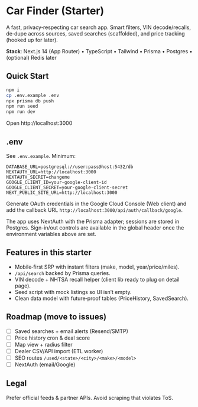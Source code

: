 # Car Finder (Starter)

A fast, privacy‑respecting car search app. Smart filters, VIN decode/recalls, de‑dupe across sources, saved searches (scaffolded), and price tracking (hooked up for later).

**Stack**: Next.js 14 (App Router) • TypeScript • Tailwind • Prisma • Postgres • (optional) Redis later

## Quick Start

```bash
npm i
cp .env.example .env
npx prisma db push
npm run seed
npm run dev
```

Open http://localhost:3000

## .env

See `.env.example`. Minimum:
```
DATABASE_URL=postgresql://user:pass@host:5432/db
NEXTAUTH_URL=http://localhost:3000
NEXTAUTH_SECRET=changeme
GOOGLE_CLIENT_ID=your-google-client-id
GOOGLE_CLIENT_SECRET=your-google-client-secret
NEXT_PUBLIC_SITE_URL=http://localhost:3000
```

Generate OAuth credentials in the Google Cloud Console (Web client) and add the callback URL `http://localhost:3000/api/auth/callback/google`.

The app uses NextAuth with the Prisma adapter; sessions are stored in Postgres. Sign-in/out controls are available in the global header once the environment variables above are set.

## Features in this starter
- Mobile‑first SRP with instant filters (make, model, year/price/miles).
- `/api/search` backed by Prisma queries.
- VIN decode + NHTSA recall helper (client lib ready to plug on detail page).
- Seed script with mock listings so UI isn’t empty.
- Clean data model with future‑proof tables (PriceHistory, SavedSearch).

## Roadmap (move to issues)
- [ ] Saved searches + email alerts (Resend/SMTP)
- [ ] Price history cron & deal score
- [ ] Map view + radius filter
- [ ] Dealer CSV/API import (ETL worker)
- [ ] SEO routes `/used/<state>/<city>/<make>/<model>`
- [ ] NextAuth (email/Google)

## Legal
Prefer official feeds & partner APIs. Avoid scraping that violates ToS.
